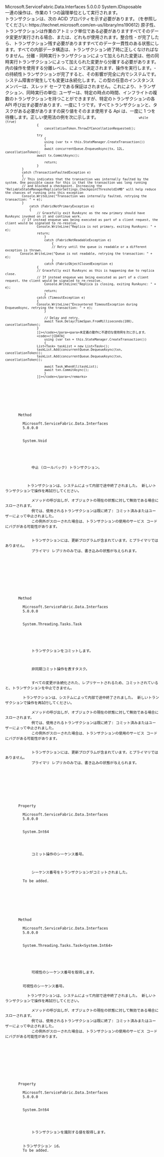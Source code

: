 <Type Name="ITransaction" FullName="Microsoft.ServiceFabric.Data.ITransaction">
  <TypeSignature Language="C#" Value="public interface ITransaction : IDisposable" />
  <TypeSignature Language="ILAsm" Value=".class public interface auto ansi abstract ITransaction implements class System.IDisposable" />
  <TypeSignature Language="DocId" Value="T:Microsoft.ServiceFabric.Data.ITransaction" />
  <TypeSignature Language="VB.NET" Value="Public Interface ITransaction&#xA;Implements IDisposable" />
  <TypeSignature Language="F#" Value="type ITransaction = interface&#xA;    interface IDisposable" />
  <AssemblyInfo>
    <AssemblyName>Microsoft.ServiceFabric.Data.Interfaces</AssemblyName>
    <AssemblyVersion>5.0.0.0</AssemblyVersion>
  </AssemblyInfo>
  <Interfaces>
    <Interface>
      <InterfaceName>System.IDisposable</InterfaceName>
    </Interface>
  </Interfaces>
  <Docs>
    <summary>
             一連の操作は、作業の 1 つの論理単位として実行されます。
             </summary>
    <remarks>
             トランザクションは、次の ACID プロパティを示す必要があります。 (を参照してください: https://technet.microsoft.com/en-us/library/ms190612)<list type="bullet"> <item> <description>原子性、トランザクションは作業のアトミック単位である必要がありますすべてそのデータ変更が実行される場合、または、どれもが使用されます。</description></item><item><description>整合性 - が完了したら、トランザクション残す必要がありますすべてのデータ一貫性のある状態にします。すべての内部データ構造は、トランザクション終了時に正しくなければなりません。</description></item><item><description>分離 - 同時実行トランザクションによって加えられた変更は、他の同時実行トランザクションによって加えられた変更から分離する必要があります。内の操作を使用する分離レベル、<see cref="T:Microsoft.ServiceFabric.Data.ITransaction" />によって決定されます、<see cref="T:Microsoft.ServiceFabric.Data.IReliableState" />操作を実行します。</description></item><item><description>-の持続性トランザクションが完了すると、その影響が完全に内でシステムです。システム障害が発生しても変更は永続化します。</description></item></list><para>この型の任意のインスタンス メンバーは、スレッド セーフである保証はされません。これにより、トランザクション、同時実行の単位: ユーザーは、特定の時点の時間、インフライトの複数のトランザクションを持つことができますが、特定のトランザクションの各 API 呼び出す必要があります、一度に 1 つです。すべて<see cref="T:IReliableCollection{T}" />トランザクションと、タスクがある必要がありますの戻り値をそのまま使用する Api は、一度に 1 つを待機します。</para><para>正しい使用法の例を次に示します。
             <code><![CDATA[
                         
                         while (true)
                     {
                         cancellationToken.ThrowIfCancellationRequested();
                         
                     try
                         {
                         using (var tx = this.StateManager.CreateTransaction())
                         {
                         await concurrentQueue.EnqueueAsync(tx, 12L, cancellationToken);
                     await tx.CommitAsync();
                         
                         return;
                     }
             }
             catch (TransactionFaultedException e)
             {
             // This indicates that the transaction was internally faulted by the system. One possible cause for this is that the transaction was long running
             // and blocked a checkpoint. Increasing the "ReliableStateManagerReplicatorSettings.CheckpointThresholdInMB" will help reduce the chances of running into this exception
             Console.WriteLine("Transaction was internally faulted, retrying the transaction: " + e);
             }
                 catch (FabricNotPrimaryException e)
                 {
                     // Gracefully exit RunAsync as the new primary should have RunAsync invoked on it and continue work.
             // If instead enqueue was being executed as part of a client request, the client would be signaled to re-resolve.
                     Console.WriteLine("Replica is not primary, exiting RunAsync: " + e);
                     return;
                         }
                         catch (FabricNotReadableException e)
                             {
                             // Retry until the queue is readable or a different exception is thrown.
            Console.WriteLine("Queue is not readable, retrying the transaction: " + e);
                             }
                         catch (FabricObjectClosedException e)
                     {
                     // Gracefully exit RunAsync as this is happening due to replica close.
                     // If instead enqueue was being executed as part of a client request, the client would be signaled to re-resolve.
                         Console.WriteLine("Replica is closing, exiting RunAsync: " + e);
                         return;
                         }
                     catch (TimeoutException e)
                     {
                     Console.WriteLine("Encountered TimeoutException during EnqueueAsync, retrying the transaction: " + e);
                         }
                         
                         // Delay and retry.
                         await Task.Delay(TimeSpan.FromMilliseconds(100), cancellationToken);
                     }
                     ]]></code></para><para>未定義の動作に不適切な使用例を次に示します。
                     <code><![CDATA[
                         using (var txn = this.StateManager.CreateTransaction())
                         {
                     List<Task> taskList = new List<Task>();
                     taskList.Add(concurrentQueue.DequeueAsync(txn, cancellationToken));
                     taskList.Add(concurrentQueue.DequeueAsync(txn, cancellationToken));
                         
                         await Task.WhenAll(taskList);
                         await txn.CommitAsync();
                         }
                     ]]></code></para></remarks>
  </Docs>
  <Members>
    <Member MemberName="Abort">
      <MemberSignature Language="C#" Value="public void Abort ();" />
      <MemberSignature Language="ILAsm" Value=".method public hidebysig newslot virtual instance void Abort() cil managed" />
      <MemberSignature Language="DocId" Value="M:Microsoft.ServiceFabric.Data.ITransaction.Abort" />
      <MemberSignature Language="VB.NET" Value="Public Sub Abort ()" />
      <MemberSignature Language="F#" Value="abstract member Abort : unit -&gt; unit" Usage="iTransaction.Abort " />
      <MemberType>Method</MemberType>
      <AssemblyInfo>
        <AssemblyName>Microsoft.ServiceFabric.Data.Interfaces</AssemblyName>
        <AssemblyVersion>5.0.0.0</AssemblyVersion>
      </AssemblyInfo>
      <ReturnValue>
        <ReturnType>System.Void</ReturnType>
      </ReturnValue>
      <Parameters />
      <Docs>
        <summary>
            中止 (ロールバック) トランザクション。
            </summary>
        <remarks>
          <exception cref="T:System.Fabric.TransactionFaultedException">トランザクションは、システムによって内部で途中終了されました。 新しいトランザクションで操作を再試行してください。</exception>
          <exception cref="T:System.InvalidOperationException">
            メソッドの呼び出しが、オブジェクトの現在の状態に対して無効である場合にスローされます。
            例では、使用されるトランザクションは既に終了: コミット済みまたはユーザーによって中止されました。
            この例外がスローされた場合は、トランザクションの使用のサービス コードにバグがある可能性があります。
            </exception>
          <exception cref="T:System.Fabric.FabricNotPrimaryException">
            トランザクションには、更新プログラムが含まれています。<see cref="T:Microsoft.ServiceFabric.Data.IReliableState" />と<see cref="T:System.Fabric.ReplicaRole" />プライマリではありません。
            プライマリ レプリカのみでは、書き込みの状態が与えられます。
            </exception>
        </remarks>
      </Docs>
    </Member>
    <Member MemberName="CommitAsync">
      <MemberSignature Language="C#" Value="public System.Threading.Tasks.Task CommitAsync ();" />
      <MemberSignature Language="ILAsm" Value=".method public hidebysig newslot virtual instance class System.Threading.Tasks.Task CommitAsync() cil managed" />
      <MemberSignature Language="DocId" Value="M:Microsoft.ServiceFabric.Data.ITransaction.CommitAsync" />
      <MemberSignature Language="VB.NET" Value="Public Function CommitAsync () As Task" />
      <MemberSignature Language="F#" Value="abstract member CommitAsync : unit -&gt; System.Threading.Tasks.Task" Usage="iTransaction.CommitAsync " />
      <MemberType>Method</MemberType>
      <AssemblyInfo>
        <AssemblyName>Microsoft.ServiceFabric.Data.Interfaces</AssemblyName>
        <AssemblyVersion>5.0.0.0</AssemblyVersion>
      </AssemblyInfo>
      <ReturnValue>
        <ReturnType>System.Threading.Tasks.Task</ReturnType>
      </ReturnValue>
      <Parameters />
      <Docs>
        <summary>
            トランザクションをコミットします。
            </summary>
        <returns>
            非同期コミット操作を表すタスク。 
            </returns>
        <remarks>
            すべての変更が永続化された、レプリケートされるため、コミットされていると、トランザクションを中止できません。
            </remarks>
        <exception cref="T:System.Fabric.TransactionFaultedException">トランザクションは、システムによって内部で途中終了されました。 新しいトランザクションで操作を再試行してください。</exception>
        <exception cref="T:System.InvalidOperationException">
            メソッドの呼び出しが、オブジェクトの現在の状態に対して無効である場合にスローされます。
            例では、使用されるトランザクションは既に終了: コミット済みまたはユーザーによって中止されました。
            この例外がスローされた場合は、トランザクションの使用のサービス コードにバグがある可能性があります。
            </exception>
        <exception cref="T:System.Fabric.FabricNotPrimaryException">
            トランザクションには、更新プログラムが含まれています。<see cref="T:Microsoft.ServiceFabric.Data.IReliableState" />と<see cref="T:System.Fabric.ReplicaRole" />プライマリではありません。
            プライマリ レプリカのみでは、書き込みの状態が与えられます。
            </exception>
      </Docs>
    </Member>
    <Member MemberName="CommitSequenceNumber">
      <MemberSignature Language="C#" Value="public long CommitSequenceNumber { get; }" />
      <MemberSignature Language="ILAsm" Value=".property instance int64 CommitSequenceNumber" />
      <MemberSignature Language="DocId" Value="P:Microsoft.ServiceFabric.Data.ITransaction.CommitSequenceNumber" />
      <MemberSignature Language="VB.NET" Value="Public ReadOnly Property CommitSequenceNumber As Long" />
      <MemberSignature Language="F#" Value="member this.CommitSequenceNumber : int64" Usage="Microsoft.ServiceFabric.Data.ITransaction.CommitSequenceNumber" />
      <MemberType>Property</MemberType>
      <AssemblyInfo>
        <AssemblyName>Microsoft.ServiceFabric.Data.Interfaces</AssemblyName>
        <AssemblyVersion>5.0.0.0</AssemblyVersion>
      </AssemblyInfo>
      <ReturnValue>
        <ReturnType>System.Int64</ReturnType>
      </ReturnValue>
      <Docs>
        <summary>
            コミット操作のシーケンス番号。
            </summary>
        <value>
            シーケンス番号をトランザクションがコミットされました。
            </value>
        <remarks>To be added.</remarks>
      </Docs>
    </Member>
    <Member MemberName="GetVisibilitySequenceNumberAsync">
      <MemberSignature Language="C#" Value="public System.Threading.Tasks.Task&lt;long&gt; GetVisibilitySequenceNumberAsync ();" />
      <MemberSignature Language="ILAsm" Value=".method public hidebysig newslot virtual instance class System.Threading.Tasks.Task`1&lt;int64&gt; GetVisibilitySequenceNumberAsync() cil managed" />
      <MemberSignature Language="DocId" Value="M:Microsoft.ServiceFabric.Data.ITransaction.GetVisibilitySequenceNumberAsync" />
      <MemberSignature Language="VB.NET" Value="Public Function GetVisibilitySequenceNumberAsync () As Task(Of Long)" />
      <MemberSignature Language="F#" Value="abstract member GetVisibilitySequenceNumberAsync : unit -&gt; System.Threading.Tasks.Task&lt;int64&gt;" Usage="iTransaction.GetVisibilitySequenceNumberAsync " />
      <MemberType>Method</MemberType>
      <AssemblyInfo>
        <AssemblyName>Microsoft.ServiceFabric.Data.Interfaces</AssemblyName>
        <AssemblyVersion>5.0.0.0</AssemblyVersion>
      </AssemblyInfo>
      <ReturnValue>
        <ReturnType>System.Threading.Tasks.Task&lt;System.Int64&gt;</ReturnType>
      </ReturnValue>
      <Parameters />
      <Docs>
        <summary>
            可視性のシーケンス番号を取得します。
            </summary>
        <returns>可視性のシーケンス番号。</returns>
        <remarks>
          <exception cref="T:System.Fabric.TransactionFaultedException">トランザクションは、システムによって内部で途中終了されました。 新しいトランザクションで操作を再試行してください。</exception>
          <exception cref="T:System.InvalidOperationException">
            メソッドの呼び出しが、オブジェクトの現在の状態に対して無効である場合にスローされます。
            例では、使用されるトランザクションは既に終了: コミット済みまたはユーザーによって中止されました。
            この例外がスローされた場合は、トランザクションの使用のサービス コードにバグがある可能性があります。
            </exception>
        </remarks>
      </Docs>
    </Member>
    <Member MemberName="TransactionId">
      <MemberSignature Language="C#" Value="public long TransactionId { get; }" />
      <MemberSignature Language="ILAsm" Value=".property instance int64 TransactionId" />
      <MemberSignature Language="DocId" Value="P:Microsoft.ServiceFabric.Data.ITransaction.TransactionId" />
      <MemberSignature Language="VB.NET" Value="Public ReadOnly Property TransactionId As Long" />
      <MemberSignature Language="F#" Value="member this.TransactionId : int64" Usage="Microsoft.ServiceFabric.Data.ITransaction.TransactionId" />
      <MemberType>Property</MemberType>
      <AssemblyInfo>
        <AssemblyName>Microsoft.ServiceFabric.Data.Interfaces</AssemblyName>
        <AssemblyVersion>5.0.0.0</AssemblyVersion>
      </AssemblyInfo>
      <ReturnValue>
        <ReturnType>System.Int64</ReturnType>
      </ReturnValue>
      <Docs>
        <summary>
            トランザクションを識別する値を取得します。
            </summary>
        <value>トランザクション id。</value>
        <remarks>To be added.</remarks>
      </Docs>
    </Member>
  </Members>
</Type>
